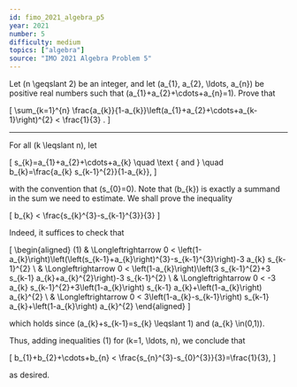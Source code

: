 ```yaml
---
id: fimo_2021_algebra_p5
year: 2021
number: 5
difficulty: medium
topics: ["algebra"]
source: "IMO 2021 Algebra Problem 5"
---
```


Let \(n \geqslant 2\) be an integer, and let \(a_{1}, a_{2}, \ldots, a_{n}\) be positive real numbers such that \(a_{1}+a_{2}+\cdots+a_{n}=1\). Prove that

\[
\sum_{k=1}^{n} \frac{a_{k}}{1-a_{k}}\left(a_{1}+a_{2}+\cdots+a_{k-1}\right)^{2} < \frac{1}{3} .
\]

---
For all \(k \leqslant n\), let

\[
s_{k}=a_{1}+a_{2}+\cdots+a_{k} \quad \text { and } \quad b_{k}=\frac{a_{k} s_{k-1}^{2}}{1-a_{k}},
\]

with the convention that \(s_{0}=0\). Note that \(b_{k}\) is exactly a summand in the sum we need to estimate. We shall prove the inequality

\[
b_{k} < \frac{s_{k}^{3}-s_{k-1}^{3}}{3}
\]

Indeed, it suffices to check that

\[
\begin{aligned}
(1) & \Longleftrightarrow 0 < \left(1-a_{k}\right)\left(\left(s_{k-1}+a_{k}\right)^{3}-s_{k-1}^{3}\right)-3 a_{k} s_{k-1}^{2} \\
& \Longleftrightarrow 0 < \left(1-a_{k}\right)\left(3 s_{k-1}^{2}+3 s_{k-1} a_{k}+a_{k}^{2}\right)-3 s_{k-1}^{2} \\
& \Longleftrightarrow 0 < -3 a_{k} s_{k-1}^{2}+3\left(1-a_{k}\right) s_{k-1} a_{k}+\left(1-a_{k}\right) a_{k}^{2} \\
& \Longleftrightarrow 0 < 3\left(1-a_{k}-s_{k-1}\right) s_{k-1} a_{k}+\left(1-a_{k}\right) a_{k}^{2}
\end{aligned}
\]

which holds since \(a_{k}+s_{k-1}=s_{k} \leqslant 1\) and \(a_{k} \in(0,1)\).

Thus, adding inequalities (1) for \(k=1, \ldots, n\), we conclude that

\[
b_{1}+b_{2}+\cdots+b_{n} < \frac{s_{n}^{3}-s_{0}^{3}}{3}=\frac{1}{3},
\]

as desired.
